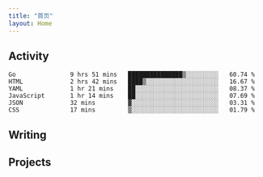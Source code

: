 ```yaml
---
title: "首页"
layout: Home
---
```


## Activity
<!--START_SECTION:waka-->

```text
Go               9 hrs 51 mins   ███████████████▒░░░░░░░░░   60.74 %
HTML             2 hrs 42 mins   ████▒░░░░░░░░░░░░░░░░░░░░   16.67 %
YAML             1 hr 21 mins    ██░░░░░░░░░░░░░░░░░░░░░░░   08.37 %
JavaScript       1 hr 14 mins    ██░░░░░░░░░░░░░░░░░░░░░░░   07.69 %
JSON             32 mins         ▓░░░░░░░░░░░░░░░░░░░░░░░░   03.31 %
CSS              17 mins         ▒░░░░░░░░░░░░░░░░░░░░░░░░   01.79 %
```

<!--END_SECTION:waka-->

## Writing
<PindedPosts />

## Projects
<Projects />
